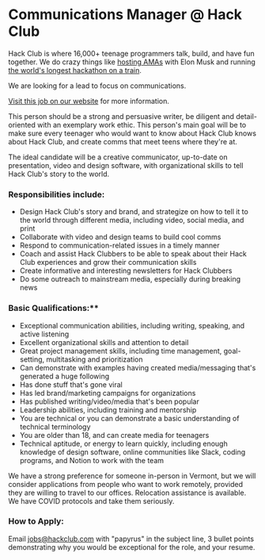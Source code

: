 # Communications Manager @ Hack Club

Hack Club is where 16,000+ teenage programmers talk, build, and have fun together. We do crazy things like [hosting AMAs](https://hackclub.com/amas/) with Elon Musk and running [the world's longest hackathon on a train](https://www.youtube.com/watch?v=2BID8_pGuqA).

We are looking for a lead to focus on communications. 

[Visit this job on our website](https://hackclub.com/jobs/communications-manager/) for more information.

This person should be a strong and persuasive writer, be diligent and detail-oriented with an exemplary work ethic. This person's main goal will be to make sure every teenager who would want to know about Hack Club knows about Hack Club, and create comms that meet teens where they're at.

The ideal candidate will be a creative communicator, up-to-date on presentation, video and design software, with organizational skills to tell Hack Club's story to the world.

### Responsibilities include:
-   Design Hack Club's story and brand, and strategize on how to tell it to the world through different media, including video, social media, and print 
-   Collaborate with video and design teams to build cool comms 
-   Respond to communication-related issues in a timely manner
-   Coach and assist Hack Clubbers to be able to speak about their Hack Club experiences and grow their communication skills
-   Create informative and interesting newsletters for Hack Clubbers
-   Do some outreach to mainstream media, especially during breaking news

### Basic Qualifications:**
-   Exceptional communication abilities, including writing, speaking, and active listening
-   Excellent organizational skills and attention to detail
-   Great project management skills, including time management, goal-setting, multitasking and prioritization
-   Can demonstrate with examples having created media/messaging that's generated a huge following
-   Has done stuff that's gone viral
-   Has led brand/marketing campaigns for organizations
-   Has published writing/video/media that's been popular 
-   Leadership abilities, including training and mentorship
-   You are technical or you can demonstrate a basic understanding of technical terminology
-   You are older than 18, and can create media for teenagers 
-   Technical aptitude, or energy to learn quickly, including enough knowledge of design software, online communities like Slack, coding programs, and Notion to work with the team

We have a strong preference for someone in-person in Vermont, but we will consider applications from people who want to work remotely, provided they are willing to travel to our offices. Relocation assistance is available. We have COVID protocols and take them seriously.

### How to Apply:
Email <jobs@hackclub.com> with "papyrus" in the subject line, 3 bullet points demonstrating why you would be exceptional for the role, and your resume.